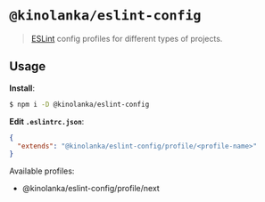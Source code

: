 # `@kinolanka/eslint-config`

> [ESLint](https://eslint.org/) config profiles for different types of projects.

## Usage

**Install**:

```bash
$ npm i -D @kinolanka/eslint-config
```

**Edit `.eslintrc.json`**:

```json
{
  "extends": "@kinolanka/eslint-config/profile/<profile-name>"
}
```

Available profiles:

- @kinolanka/eslint-config/profile/next
